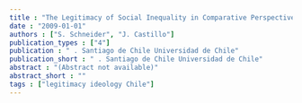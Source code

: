 ```yaml
---
title : "The Legitimacy of Social Inequality in Comparative Perspective: Do People and Countries Differ in Their Poverty Attributions?"
date : "2009-01-01"
authors : ["S. Schneider", "J. Castillo"]
publication_types : ["4"]
publication : " . Santiago de Chile Universidad de Chile"
publication_short : " . Santiago de Chile Universidad de Chile"
abstract : "(Abstract not available)"
abstract_short : ""
tags : ["legitimacy ideology Chile"]
---
```

